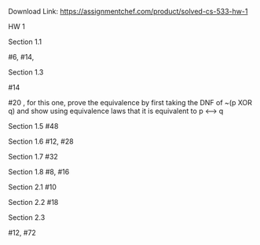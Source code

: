 Download Link: https://assignmentchef.com/product/solved-cs-533-hw-1
<br>



HW 1

Section 1.1

#6, #14,

Section 1.3

#14

#20 , for this one, prove the equivalence by first taking the DNF of ~(p XOR q) and show using equivalence laws that it is equivalent to p &lt;–&gt; q

Section 1.5 #48

Section 1.6 #12, #28

Section 1.7 #32

Section 1.8 #8, #16

Section 2.1 #10

Section 2.2 #18

Section 2.3

#12, #72